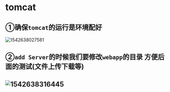 # tomcat

## ①确保`tomcat`的运行是环境配好

![1542638027581](https://github.com/iceMilkAndSugar/ccWeb/tree/de308d3f929beece68c0ee7193c198fe00dab443/环境搭建/assets/1542638027581.png)

## ②`add Server`的时候我们要修改`webapp`的目录 方便后面的测试\(文件上传下载等\)

## ![1542638316445](https://github.com/iceMilkAndSugar/ccWeb/tree/de308d3f929beece68c0ee7193c198fe00dab443/环境搭建/assets/1542638316445.png)

